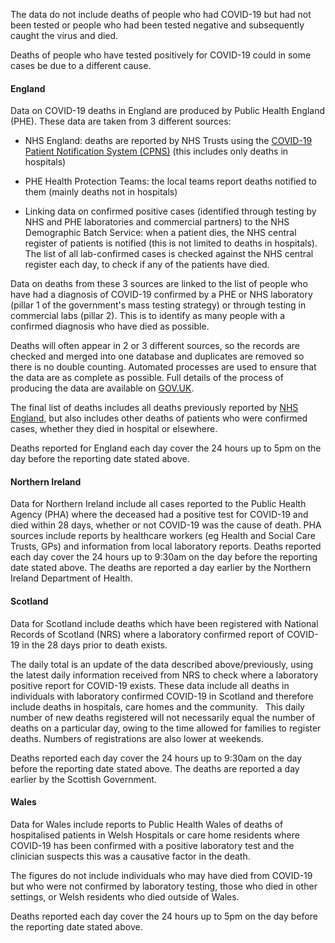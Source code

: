 ﻿The data do not include deaths of people who had COVID-19 but had not been tested or people who had been tested negative and subsequently caught the virus and died.

Deaths of people who have tested positively for COVID-19 could in some cases be due to a different cause.

#### England

Data on COVID-19 deaths in England are produced by Public Health England (PHE). These data are taken from 3 different sources:

* NHS England: deaths are reported by NHS Trusts using the [COVID-19 Patient Notification System (CPNS)](https://www.england.nhs.uk/coronavirus/wp-content/uploads/sites/52/2020/04/C0389-update-to-cpns-reporting-letter-27-april-2020.pdf) (this includes only deaths in hospitals)

* PHE Health Protection Teams: the local teams report deaths notified to them (mainly deaths not in hospitals)

* Linking data on confirmed positive cases (identified through testing by NHS and PHE laboratories and commercial partners) to the NHS Demographic Batch Service: when a patient dies, the NHS central register of patients is notified (this is not limited to deaths in hospitals). The list of all lab-confirmed cases is checked against the NHS central register each day, to check if any of the patients have died.

Data on deaths from these 3 sources are linked to the list of people who have had a diagnosis of COVID-19 confirmed by a PHE or NHS laboratory (pillar 1 of the government's mass testing strategy) or through testing in commercial labs (pillar 2). This is to identify as many people with a confirmed diagnosis who have died as possible.

Deaths will often appear in 2 or 3 different sources, so the records are checked and merged into one database and duplicates are removed so there is no double counting. Automated processes are used to ensure that the data are as complete as possible. Full details of the process of producing the data are available on [GOV.UK](https://www.gov.uk/government/publications/phe-data-series-on-deaths-in-people-with-covid-19-technical-summary).

The final list of deaths includes all deaths previously reported by [NHS England](https://www.england.nhs.uk/statistics/statistical-work-areas/covid-19-daily-deaths/), but also includes other deaths of patients who were confirmed cases, whether they died in hospital or elsewhere.

Deaths reported for England each day cover the 24 hours up to 5pm on the day before the reporting date stated above.

#### Northern Ireland

Data for Northern Ireland include all cases reported to the Public Health Agency (PHA) where the deceased had a positive test for COVID-19 and died within 28 days, whether or not COVID-19 was the cause of death.  PHA sources include reports by healthcare workers (eg Health and Social Care Trusts, GPs) and information from local laboratory reports. Deaths reported each day cover the 24 hours up to 9:30am on the day before the reporting date stated above.  The deaths are reported a day earlier by the Northern Ireland Department of Health.

#### Scotland

Data for Scotland include deaths which have been registered with National Records of Scotland (NRS) where a laboratory confirmed report of COVID-19 in the 28 days prior to death exists. 

The daily total is an update of the data described above/previously, using the latest daily information received from NRS to check where a laboratory positive report for COVID-19 exists. These data include all deaths in individuals with laboratory confirmed COVID-19 in Scotland and therefore include deaths in hospitals, care homes and the community.
 
This daily number of new deaths registered will not necessarily equal the number of deaths on a particular day, owing to the time allowed for families to register deaths. Numbers of registrations are also lower at weekends.

Deaths reported each day cover the 24 hours up to 9:30am on the day before the reporting date stated above.  The deaths are reported a day earlier by the Scottish Government.

#### Wales

Data for Wales include reports to Public Health Wales of deaths of hospitalised patients in Welsh Hospitals or care home residents where COVID-19 has been confirmed with a positive laboratory test and the clinician suspects this was a causative factor in the death. 

The figures do not include individuals who may have died from COVID-19 but who were not confirmed by laboratory testing, those who died in other settings, or Welsh residents who died outside of Wales.

Deaths reported each day cover the 24 hours up to 5pm on the day before the reporting date stated above.